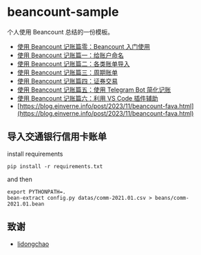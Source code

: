 # beancount-sample

个人使用 Beancount 总结的一份模板。

- [使用 Beancount 记账篇零：Beancount 入门使用](https://blog.einverne.info/post/2021/02/beancount-introduction.html)
- [使用 Beancount 记账篇一：给账户命名](https://blog.einverne.info/post/2021/02/beancount-account-name-template.html)
- [使用 Beancount 记账篇二：各类账单导入](https://blog.einverne.info/post/2021/02/beancount-import-bill.html)
- [使用 Beancount 记账篇三：周期账单](https://blog.einverne.info/post/2022/02/beancount-installment.html)
- [使用 Beancount 记账篇四：证券交易](https://blog.einverne.info/post/2021/02/beancount-stock-market.html)
- [使用 Beancount 记账篇五：使用 Telegram Bot 简化记账](https://blog.einverne.info/post/2021/03/beancount-telegram-bot.html)
- [使用 Beancount 记账篇六：利用 VS Code 插件辅助](https://blog.einverne.info/post/2021/03/beancount-vscode-plugin.html)
- [https://blog.einverne.info/post/2023/11/beancount-fava.html](https://blog.einverne.info/post/2023/11/beancount-fava.html)

## 导入交通银行信用卡账单
install requirements

```
pip install -r requirements.txt
```

and then

```shell
export PYTHONPATH=.
bean-extract config.py datas/comm-2021.01.csv > beans/comm-2021.01.bean
```


## 致谢

- [lidongchao](https://github.com/lidongchao/BeancountSample)

